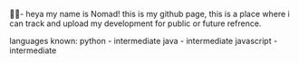😶‍🌫️- heya my name is Nomad! this is my github page, this is a place where i can track and upload my development for public or future refrence.

languages known: 
python - intermediate
java - intermediate
javascript -intermediate
